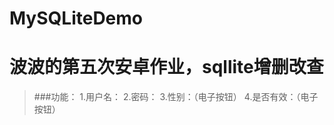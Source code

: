 # MySQLiteDemo
波波的第五次安卓作业，sqllite增删改查
=====================================
>###功能：
1.用户名：
2.密码：
3.性别：（电子按钮）
4.是否有效：（电子按钮）
